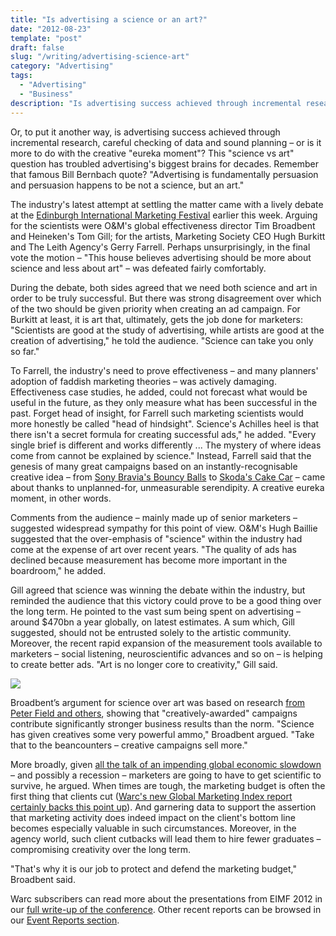 ```yaml
---
title: "Is advertising a science or an art?"
date: "2012-08-23"
template: "post"
draft: false
slug: "/writing/advertising-science-art"
category: "Advertising"
tags:
  - "Advertising"
  - "Business"
description: "Is advertising success achieved through incremental research, careful checking of data and sound planning – or is it more to do with the creative eureka moment?"
---
```


Or, to put it another way, is advertising success achieved through incremental research, careful checking of data and sound planning – or is it more to do with the creative "eureka moment"? This "science vs art" question has troubled advertising's biggest brains for decades. Remember that famous Bill Bernbach quote? "Advertising is fundamentally persuasion and persuasion happens to be not a science, but an art."

The industry's latest attempt at settling the matter came with a lively debate at the [Edinburgh International Marketing Festival](http://eimfest.com/) earlier this week. Arguing for the scientists were O&M's global effectiveness director Tim Broadbent and Heineken's Tom Gill; for the artists, Marketing Society CEO Hugh Burkitt and The Leith Agency's Gerry Farrell. Perhaps unsurprisingly, in the final vote the motion – "This house believes advertising should be more about science and less about art" – was defeated fairly comfortably.

During the debate, both sides agreed that we need both science and art in order to be truly successful. But there was strong disagreement over which of the two should be given priority when creating an ad campaign. For Burkitt at least, it is art that, ultimately, gets the job done for marketers: "Scientists are good at the study of advertising, while artists are good at the creation of advertising," he told the audience. "Science can take you only so far."

To Farrell, the industry's need to prove effectiveness – and many planners' adoption of faddish marketing theories – was actively damaging. Effectiveness case studies, he added, could not forecast what would be useful in the future, as they only measure what has been successful in the past. Forget head of insight, for Farrell such marketing scientists would more honestly be called "head of hindsight". Science's Achilles heel is that there isn't a secret formula for creating successful ads," he added. "Every single brief is different and works differently ... The mystery of where ideas come from cannot be explained by science." Instead, Farrell said that the genesis of many great campaigns based on an instantly-recognisable creative idea – from [Sony Bravia's Bouncy Balls](http://www.youtube.com/watch?v=2Bb8P7dfjVw) to [Skoda's Cake Car](http://www.youtube.com/watch?v=WhfEGKc7PLQ) – came about thanks to unplanned-for, unmeasurable serendipity. A creative eureka moment, in other words.

Comments from the audience – mainly made up of senior marketers – suggested widespread sympathy for this point of view. O&M's Hugh Baillie suggested that the over-emphasis of "science" within the industry had come at the expense of art over recent years. "The quality of ads has declined because measurement has become more important in the boardroom," he added.

Gill agreed that science was winning the debate within the industry, but reminded the audience that this victory could prove to be a good thing over the long term. He pointed to the vast sum being spent on advertising – around $470bn a year globally, on latest estimates. A sum which, Gill suggested, should not be entrusted solely to the artistic community. Moreover, the recent rapid expansion of the measurement tools available to marketers – social listening, neuroscientific advances and so on – is helping to create better ads. "Art is no longer core to creativity," Gill said.

![](/media/advertising-science-art-1.jpg)

Broadbent’s argument for science over art was based on research [from Peter Field and others](/Content/ContentViewer.aspx?MasterContentRef=5f9b85ee-502a-4ba8-b26b-9c164d791f1f), showing that "creatively-awarded" campaigns contribute significantly stronger business results than the norm. "Science has given creatives some very powerful ammo," Broadbent argued. "Take that to the beancounters – creative campaigns sell more."

More broadly, given [all the talk of an impending global economic slowdown](http://www.marketwatch.com/story/global-economic-slowdown-fears-continue-to-spook-stocks-2012-08-13) – and possibly a recession – marketers are going to have to get scientific to survive, he argued. When times are tough, the marketing budget is often the first thing that clients cut ([Warc's new Global Marketing Index report certainly backs this point up](/LatestNews/News/Global_marketing_budgets_fall.news?ID=30274)). And garnering data to support the assertion that marketing activity does indeed impact on the client's bottom line becomes especially valuable in such circumstances. Moreover, in the agency world, such client cutbacks will lead them to hire fewer graduates – compromising creativity over the long term.

"That's why it is our job to protect and defend the marketing budget," Broadbent said.

Warc subscribers can read more about the presentations from EIMF 2012 in our [full write-up of the conference](/Content/Documents/A97791_Edinburgh_International_Marketing_Festival_2012_Creativity_in_theory_and_in_practice.content?ID=fdd6e1db-7425-4e51-bf4a-124005f1e7e4). Other recent reports can be browsed in our [Event Reports section](/EventReport/LatestReports.Event).
 